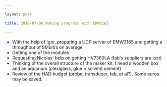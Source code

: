 ```yaml
---

layout: post

title: 2016-07-06 Making progress with EMW3165

---
```



-   With the help of Igor, preparing a UDP server of EMW3165 and getting
    a throughput of 9Mbit/s on average.
-   Getting one of the modules
-   Requesting Nicolas' help on getting HV7360LA (fab's suppliers are
    lost)
-   Thinking of the overall structure of the maker kit. I need a wooden
    box and an aquarium (plexiglass, glue = solvent cement)
-   Review of the HAD budget (probe, transducer, fab, et al?). Some
    euros may be saved.

